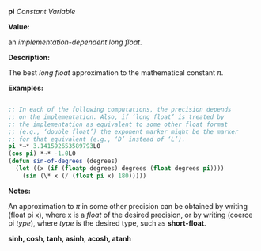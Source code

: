 **pi** *Constant Variable* 



**Value:** 



an *implementation-dependent long float*. 



**Description:** 



The best *long float* approximation to the mathematical constant *π*. 



**Examples:**
```lisp

;; In each of the following computations, the precision depends 
;; on the implementation. Also, if ‘long float’ is treated by 
;; the implementation as equivalent to some other float format 
;; (e.g., ‘double float’) the exponent marker might be the marker 
;; for that equivalent (e.g., ‘D’ instead of ‘L’). 
pi *→* 3.141592653589793L0 
(cos pi) *→* -1.0L0 
(defun sin-of-degrees (degrees) 
  (let ((x (if (floatp degrees) degrees (float degrees pi)))) 
    (sin (\* x (/ (float pi x) 180))))) 

```
**Notes:** 



An approximation to *π* in some other precision can be obtained by writing (float pi x), where x is a *float* of the desired precision, or by writing (coerce pi *type*), where *type* is the desired type, such as **short-float**. 







 



 



**sinh, cosh, tanh, asinh, acosh, atanh** 



